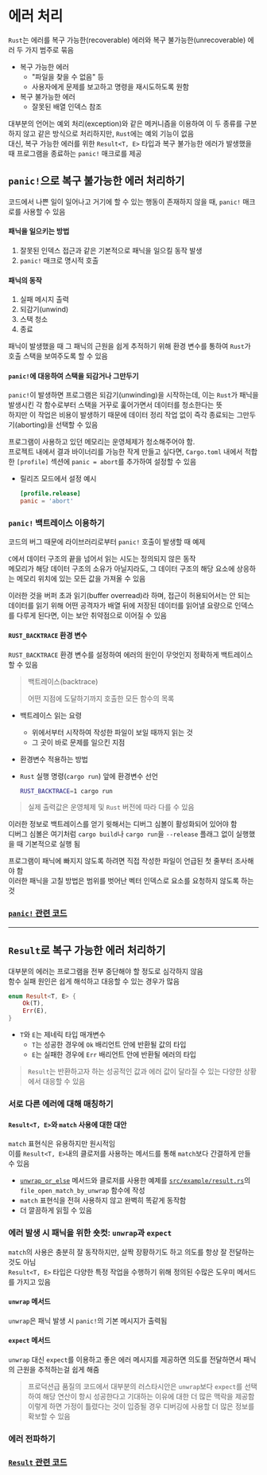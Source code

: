 # 에러 처리

`Rust`는 에러를 복구 가능한(recoverable) 에러와 복구 불가능한(unrecoverable) 에러 두 가지 범주로 묶음

- 복구 가능한 에러
  - "파일을 찾을 수 없음" 등
  - 사용자에게 문제를 보고하고 명령을 재시도하도록 원함
- 복구 불가능한 에러
  - 잘못된 배열 인덱스 참조

대부분의 언어는 예외 처리(exception)와 같은 메커니즘을 이용하여 이 두 종류를 구분하지 않고 같은 방식으로 처리하지만, `Rust`에는 예외 기능이 없음  
대신, 복구 가능한 에러를 위한 `Result<T, E>` 타입과 복구 불가능한 에러가 발생했을 때 프로그램을 종료하는 `panic!` 매크로를 제공

## `panic!`으로 복구 불가능한 에러 처리하기

코드에서 나쁜 일이 일어나고 거기에 할 수 있는 행동이 존재하지 않을 때, `panic!` 매크로를 사용할 수 있음  

#### 패닉을 일으키는 방법

1. 잘못된 인덱스 접근과 같은 기본적으로 패닉을 일으킬 동작 발생
2. `panic!` 매크로 명시적 호출

#### 패닉의 동작

1. 실패 메시지 출력
2. 되감기(unwind)
3. 스택 청소
4. 종료

패닉이 발생했을 때 그 패닉의 근원을 쉽게 추적하기 위해 환경 변수를 통하여 `Rust`가 호출 스택을 보여주도록 할 수 있음

#### `panic!`에 대응하여 스택을 되감거나 그만두기

`panic!`이 발생하면 프로그램은 되감기(unwinding)을 시작하는데, 이는 `Rust`가 패닉을 발생시킨 각 함수로부터 스택을 거꾸로 훑어가면서 데이터를 청소한다는 뜻  
하지만 이 작업은 비용이 발생하기 때문에 데이터 정리 작업 없이 즉각 종료되는 그만두기(aborting)을 선택할 수 있음

프로그램이 사용하고 있던 메모리는 운영체제가 청소해주어야 함.  
프로젝트 내에서 결과 바이너리를 가능한 작게 만들고 싶다면, `Cargo.toml` 내에서 적합한 `[profile]` 섹션에 `panic = abort`를 추가하여 설정할 수 있음

- 릴리즈 모드에서 설정 예시
  
  ```toml
  [profile.release]
  panic = 'abort'
  ```

### `panic!` 백트레이스 이용하기

코드의 버그 때문에 라이브러리로부터 `panic!` 호출이 발생할 때 예제

`C`에서 데이터 구조의 끝을 넘어서 읽는 시도는 정의되지 않은 동작  
메모리가 해당 데이터 구조의 소유가 아닐지라도, 그 데이터 구조의 해당 요소에 상응하는 메모리 위치에 있는 모든 값을 가져올 수 있음

이러한 것을 버퍼 초과 읽기(buffer overread)라 하며, 접근이 허용되어서는 안 되는 데이터를 읽기 위해 어떤 공격자가 배열 뒤에 저장된 데이터를 읽어낼 요량으로 인덱스를 다루게 된다면, 이는 보안 취약점으로 이어질 수 있음

#### `RUST_BACKTRACE` 환경 변수

`RUST_BACKTRACE` 환경 변수를 설정하여 에러의 원인이 무엇인지 정확하게 백트레이스할 수 있음

> 백트레이스(backtrace)
> 
> 어떤 지점에 도달하기까지 호출한 모든 함수의 목록

- 백트레이스 읽는 요령
  - 위에서부터 시작하여 작성한 파일이 보일 때까지 읽는 것
  - 그 곳이 바로 문제를 일으킨 지점

- 환경변수 적용하는 방법
- `Rust` 실행 명령(`cargo run`) 앞에 환경변수 선언
  
    ```bash
    RUST_BACKTRACE=1 cargo run
    ```

> 실제 출력값은 운영체제 및 `Rust` 버전에 따라 다를 수 있음

이러한 정보로 백트레이스를 얻기 윗해서는 디버그 심볼이 활성화되어 있어야 함  
디버그 심볼은 여기처럼 `cargo build`나 `cargo run`을 `--release` 플래그 없이 실행했을 때 기본적으로 실행 됨

프로그램이 패닉에 빠지지 않도록 하려면 직접 작성한 파일이 언급된 첫 줄부터 조사해야 함  
이러한 패닉을 고칠 방법은 범위를 벗어난 벡터 인덱스로 요소를 요청하지 않도록 하는 것

### [`panic!` 관련 코드](./src/example/panic.rs)

---

## `Result`로 복구 가능한 에러 처리하기

대부분의 에러는 프로그램을 전부 중단해야 할 정도로 심각하지 않음  
함수 실패 원인은 쉽게 해석하고 대응할 수 있는 경우가 많음

```rust
enum Result<T, E> {
    Ok(T),
    Err(E),
}
```

- `T`와 `E`는 제네릭 타입 매개변수
  - `T`는 성공한 경우에 `Ok` 배리언트 안에 반환될 값의 타입
  - `E`는 실패한 경우에 `Err` 배리언트 안에 반환될 에러의 타입

> `Result`는 반환하고자 하는 성공적인 값과 에러 값이 달라질 수 있는 다양한 상황에서 대응할 수 있음

### 서로 다른 에러에 대해 매칭하기

#### `Result<T, E>`와 `match` 사용에 대한 대안

`match` 표현식은 유용하지만 원시적임  
이를 `Result<T, E>`내의 클로저를 사용하는 메서드를 통해 `match`보다 간결하게 만들 수 있음

- [`unwrap_or_else`](https://doc.rust-lang.org/std/result/enum.Result.html#method.unwrap_or_else) 메서드와 클로저를 사용한 예제를  [`src/example/result.rs`](./src/example/result.rs)의 `file_open_match_by_unwrap` 함수에 작성
- `match` 표현식을 전혀 사용하지 않고 완벽히 똑같게 동작함
- 더 깔끔하게 읽힐 수 있음

### 에러 발생 시 패닉을 위한 숏컷: `unwrap`과 `expect`

`match`의 사용은 충분히 잘 동작하지만, 살짝 장황하기도 하고 의도를 항상 잘 전달하는 것도 아님  
`Result<T, E>` 타입은 다양한 특정 작업을 수행하기 위해 정의된 수많은 도우미 메서드를 가지고 있음  

#### `unwrap` 메서드

`unwrap`은 패닉 발생 시 `panic!`의 기본 메시지가 출력됨

#### `expect` 메서드

`unwrap` 대신 `expect`를 이용하고 좋은 에러 메시지를 제공하면 의도를 전달하면서 패닉의 근원을 추적하는걸 쉽게 해줌  

> 프로덕션급 품질의 코드에서 대부분의 러스타시안은 `unwrap`보다 `expect`를 선택하여 해당 연산이 항시 성공한다고 기대하는 이유에 대한 더 많은 맥락을 제공함  
> 이렇게 하면 가정이 틀렸다는 것이 입증될 경우 디버깅에 사용할 더 많은 정보를 확보할 수 있음

### 에러 전파하기

### [`Result` 관련 코드](./src/example/result.rs)